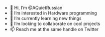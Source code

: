 - 👋 Hi, I’m @AQuietRussian
- 👀 I’m interested in Hardware programming
- 🌱 I’m currently learning new things
- 💞️ I’m looking to collaborate on cool projects
- 📫 Reach me at the same handle on Twitter

<!---
AQuietRussian/AQuietRussian is a ✨ special ✨ repository because its `README.md` (this file) appears on your GitHub profile.
You can click the Preview link to take a look at your changes.
--->
